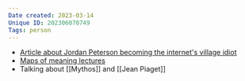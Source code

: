 ```yaml
---
Date created: 2023-03-14
Unique ID: 202306070749
Tags: person
---
```

- [Article about Jordan Peterson becoming the internet's village idiot](https://www.newstatesman.com/comment/2023/03/jordan-peterson-became-internets-village-idiot)
- [Maps of meaning lectures](https://youtu.be/I8Xc2_FtpHI)
- Talking about [[Mythos]] and [[Jean Piaget]]